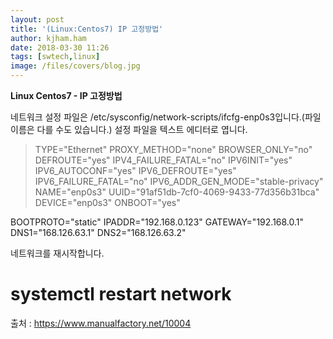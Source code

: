 ```yaml
---
layout: post
title: '(Linux:Centos7) IP 고정방법'
author: kjham.ham
date: 2018-03-30 11:26
tags: [swtech,linux]
image: /files/covers/blog.jpg
---
```


**Linux Centos7 - IP 고정방법**

네트워크 설정 파일은 /etc/sysconfig/network-scripts/ifcfg-enp0s3입니다.(파일 이름은 다를 수도 있습니다.) 설정 파일을 텍스트 에디터로 엽니다.

>TYPE="Ethernet"
PROXY_METHOD="none"
BROWSER_ONLY="no"
DEFROUTE="yes"
IPV4_FAILURE_FATAL="no"
IPV6INIT="yes"
IPV6_AUTOCONF="yes"
IPV6_DEFROUTE="yes"
IPV6_FAILURE_FATAL="no"
IPV6_ADDR_GEN_MODE="stable-privacy"
NAME="enp0s3"
UUID="91af51db-7cf0-4069-9433-77d356b31bca"
DEVICE="enp0s3"
ONBOOT="yes"

BOOTPROTO="static"
IPADDR="192.168.0.123"
GATEWAY="192.168.0.1"
DNS1="168.126.63.1"
DNS2="168.126.63.2"

네트워크를 재시작합니다.
# systemctl restart network

출처 : https://www.manualfactory.net/10004